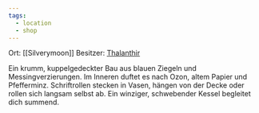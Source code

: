 ```yaml
---
tags:
  - location
  - shop
---
```

Ort: [[Silverymoon]]
Besitzer: [Thalanthir](Minor%20NPCs#Thalanthir)

Ein krumm, kuppelgedeckter Bau aus blauen Ziegeln und Messingverzierungen. Im Inneren duftet es nach Ozon, altem Papier und Pfefferminz. Schriftrollen stecken in Vasen, hängen von der Decke oder rollen sich langsam selbst ab. Ein winziger, schwebender Kessel begleitet dich summend.
